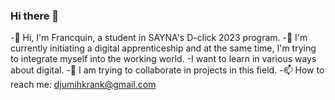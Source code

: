 ### Hi there 👋

-🔭 Hi, I'm Francquin, a student in SAYNA's D-click 2023 program.
-🌱 I'm currently initiating a digital apprenticeship and at the same time, I'm trying to integrate myself into the working world.
-I want to learn in various ways about digital.
-👯 I am trying to collaborate in projects in this field. 
-📫 How to reach me: djumihkrank@gmail.com
